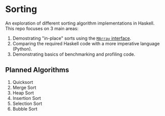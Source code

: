 # Sorting

An exploration of different sorting algorithm implementations in Haskell. This repo focuses on 3 main areas:

1. Demostrating "in-place" sorts using the [`MArray` interface](https://hackage.haskell.org/package/array-0.5.4.0/docs/Data-Array-MArray.html).
2. Comparing the required Haskell code with a more imperative language (Python).
3. Demonstrating basics of benchmarking and profiling code.

## Planned Algorithms

1. Quicksort
2. Merge Sort
3. Heap Sort
4. Insertion Sort
5. Selection Sort
6. Bubble Sort
